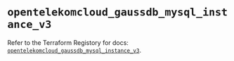# `opentelekomcloud_gaussdb_mysql_instance_v3`

Refer to the Terraform Registory for docs: [`opentelekomcloud_gaussdb_mysql_instance_v3`](https://registry.terraform.io/providers/opentelekomcloud/opentelekomcloud/1.35.12/docs/resources/gaussdb_mysql_instance_v3).
